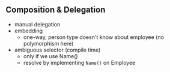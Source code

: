 ## Composition & Delegation

* manual delegation
* embedding
    * one-way, person type doesn't know about employee (no polymorphism here)
* ambiguous selector (compile time)
    * only if we use Name()
    * resolve by implementing `Name()` on Employee
